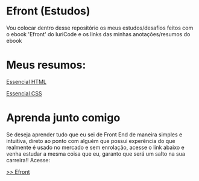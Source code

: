 # Efront (Estudos)
<p>Vou colocar dentro desse repositório os meus estudos/desafios feitos com o ebook 'Efront' do IuriCode e os links das minhas anotações/resumos do ebook</p>

# Meus resumos: 
<p><a href="https://docs.google.com/document/d/1-HEfmbSvddpiH9S4X8Cn3-0kc6qxja1IAGr87WIP8tI/edit?usp=sharing" target="_blank">Essencial HTML</a></p>
<p><a href="https://docs.google.com/document/d/1-HEfmbSvddpiH9S4X8Cn3-0kc6qxja1IAGr87WIP8tI/edit?usp=sharing" target="_blank">Essencial CSS</a></p>

# Aprenda junto comigo
<p>Se deseja aprender tudo que eu sei de Front End de maneira simples e intuitiva, direto ao ponto com alguém que possui experência do que realmente é usado no mercado e sem enrolação, acesse o link abaixo e venha estudar a mesma coisa que eu, garanto que será um salto na sua carreira!! Acesse:</p>

<p><a href="https://hotm.art/i0pH9R2F"> >> Efront</a></p>
